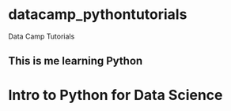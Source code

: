 # datacamp_pythontutorials
Data Camp Tutorials
## This is me learning Python

# Intro to Python for Data Science
